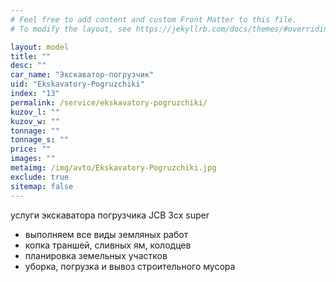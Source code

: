 ```yaml
---
# Feel free to add content and custom Front Matter to this file.
# To modify the layout, see https://jekyllrb.com/docs/themes/#overriding-theme-defaults

layout: model
title: ""
desc: ""
car_name: "Экскаватор-погрузчик"
uid: "Ekskavatory-Pogruzchiki"
index: "13"
permalink: /service/ekskavatory-pogruzchiki/
kuzov_l: ""
kuzov_w: ""
tonnage: ""
tonnage_s: ""
price: ""
images: ""
metaimg: /img/avto/Ekskavatory-Pogruzchiki.jpg
exclude: true
sitemap: false
---
```


услуги экскаватора погрузчика JCB&nbsp;3сх super  
- выполняем все виды земляных работ  
- копка траншей, сливных ям, колодцев  
- планировка земельных участков  
- уборка, погрузка и вывоз строительного мусора  